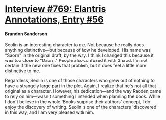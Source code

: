# [Interview #769: Elantris Annotations, Entry #56](https://www.theoryland.com/intvmain.php?i=769#56)

#### Brandon Sanderson

Seolin is an interesting character to me. Not because he really does anything distinctive—but because of how he developed. His name was "Saorn" in the original draft, by the way. I think I changed this because it was too close to "Daorn." People also confused it with Shaod. I'm not certain if the new one fixes that problem, but it does feel a little more distinctive to me.

Regardless, Seolin is one of those characters who grew out of nothing to have a strangely large part in the plot. Again, I realize that he's not all that original as a character. However, his dedication—and the way Raoden came to rely on him—wasn't something I intended when planning the book. While I don't believe in the whole 'Books surprise their authors' concept, I do enjoy the discovery of writing. Seolin is one of the characters 'discovered' in this way, and I am very pleased with him.

